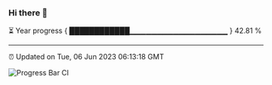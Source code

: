 ### Hi there 👋

⏳ Year progress { ████████████▁▁▁▁▁▁▁▁▁▁▁▁▁▁▁▁▁▁ } 42.81 %

---

⏰ Updated on Tue, 06 Jun 2023 06:13:18 GMT

![Progress Bar CI](https://github.com/liununu/liununu/workflows/Progress%20Bar%20CI/badge.svg)
